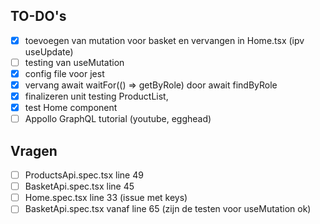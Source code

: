 ## TO-DO's

- [x] toevoegen van mutation voor basket en vervangen in Home.tsx (ipv useUpdate)
- [ ] testing van useMutation
- [x] config file voor jest
- [x] vervang await waitFor(() => getByRole) door await findByRole
- [x] finalizeren unit testing ProductList,
- [x] test Home component
- [ ] Appollo GraphQL tutorial (youtube, egghead)

## Vragen

- [ ] ProductsApi.spec.tsx line 49
- [ ] BasketApi.spec.tsx line 45
- [ ] Home.spec.tsx line 33 (issue met keys)
- [ ] BasketApi.spec.tsx vanaf line 65 (zijn de testen voor useMutation ok)
